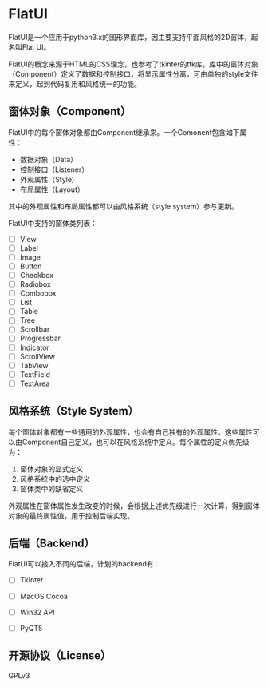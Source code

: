 FlatUI
======

FlatUI是一个应用于python3.x的图形界面库，因主要支持平面风格的2D窗体，起名叫Flat UI。

FlatUI的概念来源于HTML的CSS理念，也参考了tkinter的ttk库。库中的窗体对象（Component）定义了数据和控制接口，将显示属性分离，可由单独的style文件来定义，起到代码复用和风格统一的功能。

窗体对象（Component）
------------------

FlatUI中的每个窗体对象都由Component继承来。一个Comonent包含如下属性：

* 数据对象（Data）
* 控制接口（Listener）
* 外观属性（Style)
* 布局属性（Layout）

其中的外观属性和布局属性都可以由风格系统（style system）参与更新。

FlatUI中支持的窗体类列表：

* [ ] View
* [ ] Label
* [ ] Image
* [ ] Button
* [ ] Checkbox
* [ ] Radiobox
* [ ] Combobox
* [ ] List
* [ ] Table
* [ ] Tree
* [ ] Scrollbar
* [ ] Progressbar
* [ ] Indicator
* [ ] ScrollView
* [ ] TabView
* [ ] TextField
* [ ] TextArea

风格系统（Style System）
---------------------

每个窗体对象都有一些通用的外观属性，也会有自己独有的外观属性。这些属性可以由Component自己定义，也可以在风格系统中定义。每个属性的定义优先级为：

1. 窗体对象的显式定义
1. 风格系统中的选中定义
1. 窗体类中的缺省定义

外观属性在窗体属性发生改变的时候，会根据上述优先级进行一次计算，得到窗体对象的最终属性值，用于控制后端实现。

后端（Backend）
-------------

FlatUI可以接入不同的后端，计划的backend有：

* [ ] Tkinter
* [ ] MacOS Cocoa
* [ ] Win32 API
* [ ] PyQT5


开源协议（License）
----------------

GPLv3


